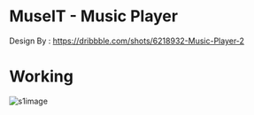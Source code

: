  # MuseIT - Music Player 

Design By : https://dribbble.com/shots/6218932-Music-Player-2

 # Working
 ![s1image](https://s7.gifyu.com/images/museit.gif) 
 

 

